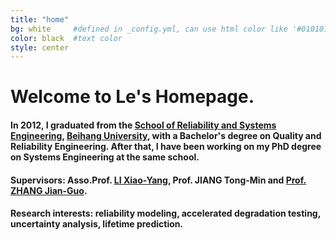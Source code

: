 ```yaml
---
title: "home"
bg: white     #defined in _config.yml, can use html color like '#010101'
color: black  #text color
style: center
---
```


<h1>
  <span class="inlineblock"> Welcome to Le's Homepage.</span>
</h1>

#### <i class="fa fa-graduation-cap"></i> In 2012, I graduated from the [School of Reliability and Systems Engineering](http://rse.buaa.edu.cn/), [Beihang University](http://www.buaa.edu.cn), with a Bachelor's degree on Quality and Reliability Engineering. After that, I have been working on my PhD degree on Systems Engineering at the same school.

#### <i class="fa fa-users"></i> Supervisors: Asso.Prof. [LI Xiao-Yang](http://rse.buaa.edu.cn/teacher/lixiaoyang.html), Prof. JIANG Tong-Min and [Prof. ZHANG Jian-Guo](http://rse.buaa.edu.cn/teacher/zhangjianguo.html).

#### <i class="fa fa-spinner"></i> Research interests: reliability modeling, accelerated degradation testing, uncertainty analysis, lifetime prediction.
